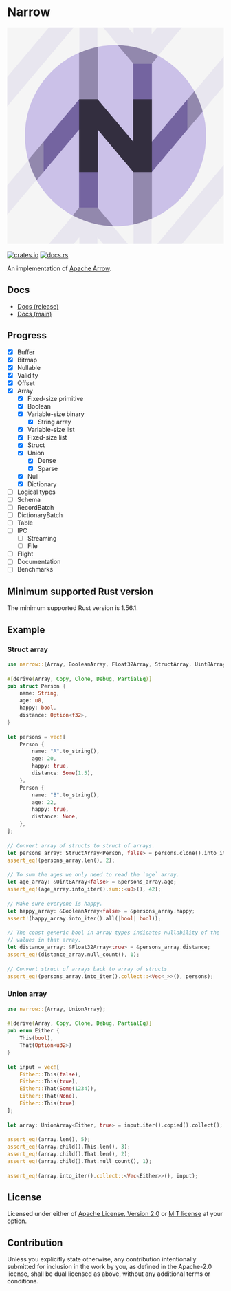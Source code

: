 # Narrow

![Narrow logo](narrow.svg)

[![crates.io](https://img.shields.io/crates/v/narrow.svg)](https://crates.io/crates/narrow)
[![docs.rs](https://docs.rs/narrow/badge.svg)](https://docs.rs/narrow)

An implementation of [Apache Arrow](https://arrow.apache.org).

## Docs

- [Docs (release)](https://docs.rs/narrow)
- [Docs (main)](https://mbrobbel.github.io/narrow/narrow/index.html)

## Progress

- [x] Buffer
- [x] Bitmap
- [x] Nullable
- [x] Validity
- [x] Offset
- [x] Array
  - [x] Fixed-size primitive
  - [x] Boolean
  - [x] Variable-size binary
    - [x] String array
  - [x] Variable-size list
  - [x] Fixed-size list
  - [x] Struct
  - [x] Union
    - [x] Dense
    - [x] Sparse
  - [x] Null
  - [x] Dictionary
- [ ] Logical types
- [ ] Schema
- [ ] RecordBatch
- [ ] DictionaryBatch
- [ ] Table
- [ ] IPC
  - [ ] Streaming
  - [ ] File
- [ ] Flight
- [ ] Documentation
- [ ] Benchmarks

## Minimum supported Rust version

The minimum supported Rust version is 1.56.1.

## Example

### Struct array

```rust
use narrow::{Array, BooleanArray, Float32Array, StructArray, Uint8Array};

#[derive(Array, Copy, Clone, Debug, PartialEq)]
pub struct Person {
    name: String,
    age: u8,
    happy: bool,
    distance: Option<f32>,
}

let persons = vec![
    Person {
        name: "A".to_string(),
        age: 20,
        happy: true,
        distance: Some(1.5),
    },
    Person {
        name: "B".to_string(),
        age: 22,
        happy: true,
        distance: None,
    },
];

// Convert array of structs to struct of arrays.
let persons_array: StructArray<Person, false> = persons.clone().into_iter().collect();
assert_eq!(persons_array.len(), 2);

// To sum the ages we only need to read the `age` array.
let age_array: &Uint8Array<false> = &persons_array.age;
assert_eq!(age_array.into_iter().sum::<u8>(), 42);

// Make sure everyone is happy.
let happy_array: &BooleanArray<false> = &persons_array.happy;
assert!(happy_array.into_iter().all(|bool| bool));

// The const generic bool in array types indicates nullability of the
// values in that array.
let distance_array: &Float32Array<true> = &persons_array.distance;
assert_eq!(distance_array.null_count(), 1);

// Convert struct of arrays back to array of structs
assert_eq!(persons_array.into_iter().collect::<Vec<_>>(), persons);
```

### Union array

```rust
use narrow::{Array, UnionArray};

#[derive(Array, Copy, Clone, Debug, PartialEq)]
pub enum Either {
    This(bool),
    That(Option<u32>)
}

let input = vec![
    Either::This(false),
    Either::This(true),
    Either::That(Some(1234)),
    Either::That(None),
    Either::This(true)
];

let array: UnionArray<Either, true> = input.iter().copied().collect();

assert_eq!(array.len(), 5);
assert_eq!(array.child().This.len(), 3);
assert_eq!(array.child().That.len(), 2);
assert_eq!(array.child().That.null_count(), 1);

assert_eq!(array.into_iter().collect::<Vec<Either>>(), input);
```

## License

Licensed under either of [Apache License, Version 2.0](LICENSE-APACHE) or [MIT license](LICENSE-MIT) at your option.

## Contribution

Unless you explicitly state otherwise, any contribution intentionally submitted for inclusion in the work by you, as defined in the Apache-2.0 license, shall be dual licensed as above, without any additional terms or conditions.

